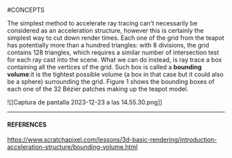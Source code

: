 #CONCEPTS 


The simplest method to accelerate ray tracing can't necessarily be considered as an acceleration structure, however this is certainly the simplest way to cut down render times. Each one of the grid from the teapot has potentially more than a hundred triangles: with 8 divisions, the grid contains 128 triangles, which requires a similar number of intersection test for each ray cast into the scene. What we can do instead, is ray trace a box containing all the vertices of the grid. Such box is called a **bounding volume**:it is the tightest possible volume (a box in that case but it could also be a sphere) surrounding the grid. Figure 1 shows the bounding boxes of each one of the 32 Bézier patches making up the teapot model.

![[Captura de pantalla 2023-12-23 a las 14.55.30.png]]



---
#### REFERENCES
https://www.scratchapixel.com/lessons/3d-basic-rendering/introduction-acceleration-structure/bounding-volume.html